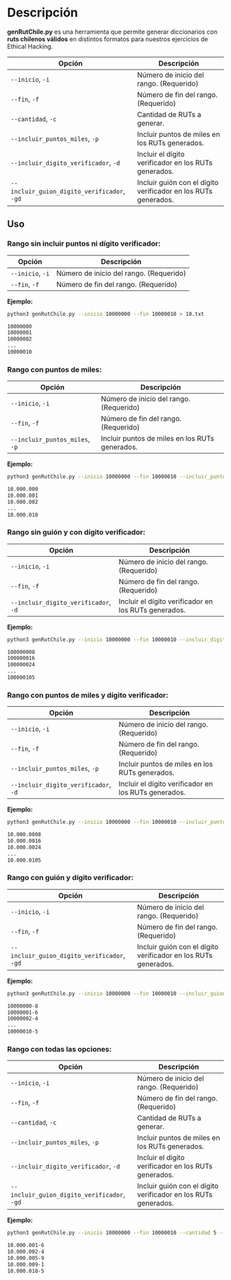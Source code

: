 

# Descripción

**genRutChile.py** es una herramienta que permite generar diccionarios con **ruts chilenos válidos** en distintos formatos para nuestros ejercicios de Ethical Hacking.


| Opción                                      | Descripción                                                         |
|---------------------------------------------|---------------------------------------------------------------------|
| `--inicio`, `-i`                            | Número de inicio del rango. (Requerido)                             |
| `--fin`, `-f`                               | Número de fin del rango. (Requerido)                                |
| `--cantidad`, `-c`                          | Cantidad de RUTs a generar.                                         |
| `--incluir_puntos_miles`, `-p`              | Incluir puntos de miles en los RUTs generados.                      |
| `--incluir_digito_verificador`, `-d`        | Incluir el dígito verificador en los RUTs generados.                |
| `--incluir_guion_digito_verificador`, `-gd` | Incluir guión con el dígito verificador en los RUTs generados.      |


## Uso

### Rango sin incluir puntos ni dígito verificador:

| Opción             | Descripción                                      |
|--------------------|--------------------------------------------------|
| `--inicio`, `-i`   | Número de inicio del rango. (Requerido)          |
| `--fin`, `-f`      | Número de fin del rango. (Requerido)             |

**Ejemplo:**
```bash
python3 genRutChile.py --inicio 10000000 --fin 10000010 > 10.txt

10000000
10000001
10000002
...
10000010
```

### Rango con puntos de miles:

| Opción             | Descripción                                      |
|--------------------|--------------------------------------------------|
| `--inicio`, `-i`   | Número de inicio del rango. (Requerido)          |
| `--fin`, `-f`      | Número de fin del rango. (Requerido)             |
| `--incluir_puntos_miles`, `-p`| Incluir puntos de miles en los RUTs generados.|

**Ejemplo:**
```bash
python3 genRutChile.py --inicio 10000000 --fin 10000010 --incluir_puntos_miles > rut.txt

10.000.000
10.000.001
10.000.002
...
10.000.010
```

### Rango sin guión y con dígito verificador:

| Opción                                | Descripción                                      |
|---------------------------------------|--------------------------------------------------|
| `--inicio`, `-i`                      | Número de inicio del rango. (Requerido)          |
| `--fin`, `-f`                         | Número de fin del rango. (Requerido)             |
| `--incluir_digito_verificador`, `-d`  | Incluir el dígito verificador en los RUTs generados.|

**Ejemplo:**
```bash
python3 genRutChile.py --inicio 10000000 --fin 10000010 --incluir_digito_verificador > rut.txt

100000008
100000016
100000024
...
100000105
```

### Rango con puntos de miles y dígito verificador:

| Opción                                | Descripción                                      |
|---------------------------------------|--------------------------------------------------|
| `--inicio`, `-i`                      | Número de inicio del rango. (Requerido)          |
| `--fin`, `-f`                         | Número de fin del rango. (Requerido)             |
| `--incluir_puntos_miles`, `-p`        | Incluir puntos de miles en los RUTs generados.   |
| `--incluir_digito_verificador`, `-d`  | Incluir el dígito verificador en los RUTs generados.|

**Ejemplo:**
```bash
python3 genRutChile.py --inicio 10000000 --fin 10000010 --incluir_puntos_miles --incluir_digito_verificador > rut.txt

10.000.0008
10.000.0016
10.000.0024
...
10.000.0105
```

### Rango con guión y dígito verificador:

| Opción                                  | Descripción                                      |
|-----------------------------------------|--------------------------------------------------|
| `--inicio`, `-i`                        | Número de inicio del rango. (Requerido)          |
| `--fin`, `-f`                           | Número de fin del rango. (Requerido)             |
| `--incluir_guion_digito_verificador`, `-gd` | Incluir guión con el dígito verificador en los RUTs generados.|

**Ejemplo:**
```bash
python3 genRutChile.py --inicio 10000000 --fin 10000010 --incluir_guion_digito_verificador > rut.txt

10000000-8
10000001-6
10000002-4
...
10000010-5
```

### Rango con todas las opciones:

| Opción                                  | Descripción                                      |
|-----------------------------------------|--------------------------------------------------|
| `--inicio`, `-i`                        | Número de inicio del rango. (Requerido)          |
| `--fin`, `-f`                           | Número de fin del rango. (Requerido)             |
| `--cantidad`, `-c`                      | Cantidad de RUTs a generar.                      |
| `--incluir_puntos_miles`, `-p`          | Incluir puntos de miles en los RUTs generados.   |
| `--incluir_digito_verificador`, `-d`    | Incluir el dígito verificador en los RUTs generados.|
| `--incluir_guion_digito_verificador`, `-gd` | Incluir guión con el dígito verificador en los RUTs generados.|

**Ejemplo:**
```bash
python3 genRutChile.py --inicio 10000000 --fin 10000010 --cantidad 5 --incluir_puntos_miles --incluir_digito_verificador --incluir_guion_digito_verificador > rut.txt

10.000.001-6
10.000.002-4
10.000.005-9
10.000.009-1
10.000.010-5
```




